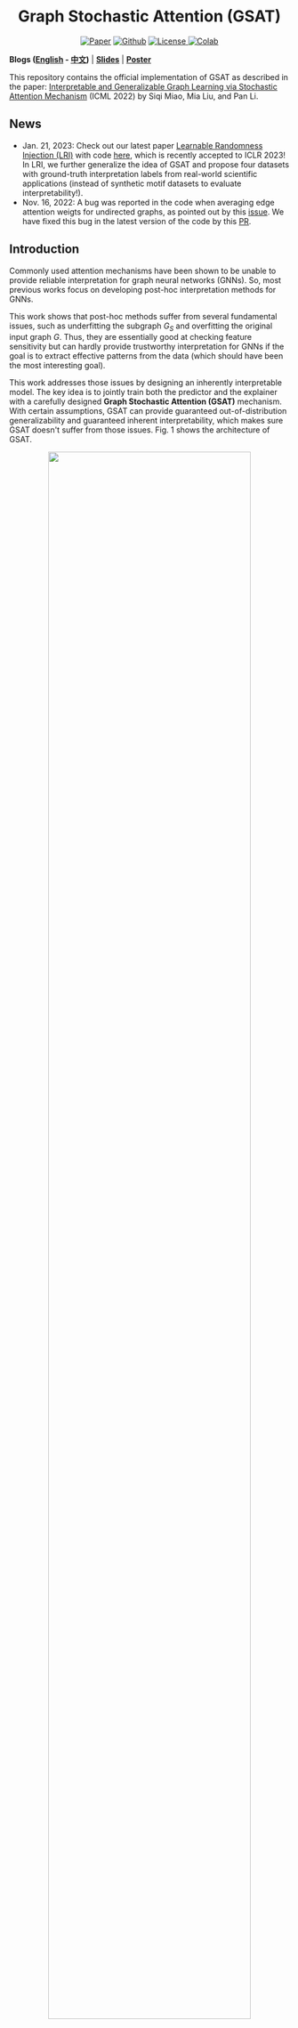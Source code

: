 <h1 align="center">Graph Stochastic Attention (GSAT)</h1>
<p align="center">
    <a href="https://arxiv.org/abs/2201.12987"><img src="https://img.shields.io/badge/-Paper-grey?logo=gitbook&logoColor=white" alt="Paper"></a>
    <a href="https://github.com/Graph-COM/GSAT"><img src="https://img.shields.io/badge/-Github-grey?logo=github" alt="Github"></a>
    <a href="https://proceedings.mlr.press/v162/miao22a.html"> <img alt="License" src="https://img.shields.io/static/v1?label=Pub&message=ICML%2722&color=blue"> </a>
    <a href="https://colab.research.google.com/drive/1t0_4BxEJ0XncyYvn_VyEQhxwNMvtSUNx?usp=sharing"><img src="https://colab.research.google.com/assets/colab-badge.svg" alt="Colab"></a>
    <!-- <a href="https://github.com/Graph-COM/GSAT/blob/main/LICENSE"> <img alt="License" src="https://img.shields.io/github/license/Graph-Com/GSAT?color=blue"> </a>
    <a href="https://icml.cc/virtual/2022/spotlight/17430"> <img src="https://img.shields.io/badge/Video-grey?logo=Kuaishou&logoColor=white" alt="Video"></a>
    <a href="https://icml.cc/media/icml-2022/Slides/17430.pdf"> <img src="https://img.shields.io/badge/Slides-grey?&logo=MicrosoftPowerPoint&logoColor=white" alt="Slides"></a>
    <a href="https://icml.cc/media/PosterPDFs/ICML%202022/a8acc28734d4fe90ea24353d901ae678.png"> <img src="https://img.shields.io/badge/Poster-grey?logo=airplayvideo&logoColor=white" alt="Poster"></a> -->
</p>

**Blogs ([English](https://towardsdatascience.com/graph-machine-learning-icml-2022-252f39865c70#be75:~:text=and%20inductive%20settings.-,%E2%9E%A1%EF%B8%8F%20Miao%20et%20al,-take%20another%20perspective) - [中文](https://mp.weixin.qq.com/s/aP-XBqFLV0x8h9rtOKU_yg))** |
**[Slides](https://icml.cc/media/icml-2022/Slides/17430.pdf)** |
**[Poster](https://icml.cc/media/PosterPDFs/ICML%202022/a8acc28734d4fe90ea24353d901ae678.png)**

This repository contains the official implementation of GSAT as described in the paper: [Interpretable and Generalizable Graph Learning via Stochastic Attention Mechanism](https://arxiv.org/abs/2201.12987) (ICML 2022) by Siqi Miao, Mia Liu, and Pan Li.

## News
- Jan. 21, 2023: Check out our latest paper [Learnable Randomness Injection (LRI)](https://openreview.net/forum?id=6u7mf9s2A9) with code [here](https://github.com/Graph-COM/LRI), which is recently accepted to ICLR 2023! In LRI, we further generalize the idea of GSAT and propose four datasets with ground-truth interpretation labels from real-world scientific applications (instead of synthetic motif datasets to evaluate interpretability!).
- Nov. 16, 2022: A bug was reported in the code when averaging edge attention weigts for undirected graphs, as pointed out by this [issue](https://github.com/Graph-COM/GSAT/issues/5). We have fixed this bug in the latest version of the code by this [PR](https://github.com/Graph-COM/GSAT/pull/8).


## Introduction
Commonly used attention mechanisms have been shown to be unable to provide reliable interpretation for graph neural networks (GNNs). So, most previous works focus on developing post-hoc interpretation methods for GNNs.

This work shows that post-hoc methods suffer from several fundamental issues, such as underfitting the subgraph $G_S$ and overfitting the original input graph $G$. Thus, they are essentially good at checking feature sensitivity but can hardly provide trustworthy interpretation for GNNs if the goal is to extract effective patterns from the data (which should have been the most interesting goal).

This work addresses those issues by designing an inherently interpretable model. The key idea is to jointly train both the predictor and the explainer with a carefully designed **Graph Stochastic Attention (GSAT)** mechanism. With certain assumptions, GSAT can provide guaranteed  out-of-distribution generalizability and guaranteed inherent interpretability, which makes sure GSAT doesn't suffer from those issues. Fig. 1 shows the architecture of GSAT.

<p align="center"><img src="./data/arch.png" width=85% height=85%></p>
<p align="center"><em>Figure 1.</em> The architecture of GSAT.</p>

## Rationale of GSAT
The rationale of GSAT is to inject stochasticity when learning attention. For example, Fig 2 shows a task to detect if there exists a five-node-circle in the input graph, so edges with pink end nodes are the critical edges for this task. The main idea of GSAT is the following:
1. **<ins>A regularizer</ins>** is used to encourage high randomness, i.e. low sampling probability, say `0.7`.
    - In this case, every critical edge may be dropped `30%` of the time.
    - Whenever a critical edge is dropped, it may flip model predictions and incur a huge classification loss.
2. Driven by the **<ins>classification loss</ins>**, critical edges learn to be with low randomness, i.e. high sampling probability.
    - With high sampling probabilities (e.g. `1.0`), the critical edges are more likely to be kept during training.
3. The part with **<ins> less randomness</ins>** is the underlying critical data patterns captured by GSAT.

To implement the above mechanism, a proper regularizer is needed. As the goal is to control randomness, from an information-theoretic point of view it's to control the amount of information in $G$. So, the information bottleneck (IB) principle can be utilized, which helps to provide guaranteed OOD generalizability and interpretability, see `Theorem. 4.1.` in the paper.

<p align="center"><img src="./data/rationale.png" width=85% height=85%></p>
<p align="center"><em>Figure 2.</em> The rationale of GSAT.</p>

## Installation
We have tested our code on `Python 3.9` with `PyTorch 1.10.0`, `PyG 2.0.3` and `CUDA 11.3`. Please follow the following steps to create a virtual environment and install the required packages.

Clone the repository:
```
git clone https://github.com/Graph-COM/GSAT.git
cd GSAT
```

Create a virtual environment:
```
conda create --name gsat python=3.9 -y
conda activate gsat
```

Install dependencies:
```
conda install -y pytorch==1.10.0 torchvision cudatoolkit=11.3 -c pytorch
pip install torch-scatter==2.0.9 torch-sparse==0.6.12 torch-cluster==1.5.9 torch-spline-conv==1.2.1 torch-geometric==2.0.3 -f https://data.pyg.org/whl/torch-1.10.0+cu113.html
pip install -r requirements.txt
```

In case a lower CUDA version is required, please use the following command to install dependencies:
```
conda install -y pytorch==1.9.0 torchvision==0.10.0 torchaudio==0.9.0 cudatoolkit=10.2 -c pytorch
pip install torch-scatter==2.0.9 torch-sparse==0.6.12 torch-cluster==1.5.9 torch-spline-conv==1.2.1 torch-geometric==2.0.3 -f https://data.pyg.org/whl/torch-1.9.0+cu102.html
pip install -r requirements.txt
```


## Run Examples
We provide examples with minimal code to run GSAT in `./example/example.ipynb`. We have tested the provided examples on `Ba-2Motifs (GIN)`, `Mutag (GIN)`  and `OGBG-Molhiv (PNA)`. Yet, to implement GSAT* one needs to load a pre-trained model first in the provided example. Also try     <a href="https://colab.research.google.com/drive/1t0_4BxEJ0XncyYvn_VyEQhxwNMvtSUNx?usp=sharing"><img src="https://colab.research.google.com/assets/colab-badge.svg" alt="Colab"></a> to play with `example.ipynb` in Colab.

It should be able to run on other datasets as well, but some hard-coded hyperparameters might need to be changed accordingly, see `./src/configs` for all hyperparameter settings. To directly reproduce results for other datasets, please follow the instructions in the following section.

## Reproduce Results
We provide the source code to reproduce the results in our paper. The results of GSAT can be reproduced by running `run_gsat.py`. To reproduce GSAT*, one needs to first change the configuration file accordingly (`from_scratch: false`).

To train GSAT or GSAT*:
```
cd ./src
python run_gsat.py --dataset [dataset_name] --backbone [model_name] --cuda [GPU_id]
```

`dataset_name` can be choosen from `ba_2motifs`, `mutag`, `mnist`, `Graph-SST2`, `spmotif_0.5`, `spmotif_0.7`, `spmotif_0.9`, `ogbg_molhiv`, `ogbg_moltox21`, `ogbg_molbace`, `ogbg_molbbbp`, `ogbg_molclintox`, `ogbg_molsider`.

`model_name` can be choosen from `GIN`, `PNA`.

`GPU_id` is the id of the GPU to use. To use CPU, please set it to `-1`.


### Training Logs
Standard output provides basic training logs, while more detailed logs and interpretation visualizations can be found on tensorboard:
```
tensorboard --logdir=./data/[dataset_name]/logs
```

### Hyperparameter Settings
All settings can be found in `./src/configs`.


## Instructions on Acquiring Datasets
- Ba_2Motifs
    - Raw data files can be downloaded automatically, provided by [PGExplainer](https://arxiv.org/abs/2011.04573) and [DIG](https://github.com/divelab/DIG).

- Spurious-Motif
    - Raw data files can be generated automatically, provide by [DIR](https://openreview.net/forum?id=hGXij5rfiHw).

- OGBG-Mol
    - Raw data files can be downloaded automatically, provided by [OGBG](https://ogb.stanford.edu/).

- Mutag
    - Raw data files need to be downloaded [here](https://github.com/flyingdoog/PGExplainer/tree/master/dataset), provided by [PGExplainer](https://arxiv.org/abs/2011.04573).
    - Unzip `Mutagenicity.zip` and `Mutagenicity.pkl.zip`.
    - Put the raw data files in `./data/mutag/raw`.

- Graph-SST2
    - Raw data files need to be downloaded [here](https://drive.google.com/drive/folders/1dt0aGMBvCEUYzaG00TYu1D03GPO7305z), provided by [DIG](https://github.com/divelab/DIG).
    - Unzip the downloaded `Graph-SST2.zip`.
    - Put the raw data files in `./data/Graph-SST2/raw`.

- MNIST-75sp
    - Raw data files need to be generated following the instruction [here](https://github.com/bknyaz/graph_attention_pool/blob/master/scripts/mnist_75sp.sh).
    - Put the generated files in `./data/mnist/raw`.

## FAQ
#### Does GSAT encourage sparsity?
No, GSAT doesn't encourage generating sparse subgraphs. We find `r = 0.7` (Eq.(9) in our paper) can generally work well for all datasets in our experiments, which means during training roughly `70%` of edges will be kept (kind of still large). This is because GSAT doesn't try to provide interpretability by finding a small/sparse subgraph of the original input graph, which is what previous works normally do and will hurt performance significantly for inhrently interpretable models (as shown in Fig. 7 in the paper). By contrast, GSAT provides interpretability by pushing the critical edges to have relatively lower stochasticity during training.

#### How to tune the hyperparameters of GSAT?
We recommend to tune `r` in `{0.5, 0.7}` and `info_loss_coef` in `{1.0, 0.1, 0.01}` based on validation classification performance. And `r = 0.7` and `info_loss_coef = 1.0` can be a good starting point.
Note that in practice we would decay the value of `r` gradually during training from `0.9` to the chosen value.

#### `p` or `α` to implement Eq. (9)?
Recall in Fig. 1, `p` is the probability of dropping an edge, while `α` is the sampled result from `Bern(p)`. In our provided implementation, as an empirical choice, `α` is used to implement Eq.(9) (the Gumbel-softmax trick makes `α` essentially continuous in practice). We find that when `α` is used it may provide more regularization and make the model more robust to hyperparameters. Nonetheless, using `p` can achieve the same performance.

#### How to sample $G_S$?
In practice, we don't yield $G_S$ by doing $\alpha \odot A$ in Fig. 1, because based on the gumbel-softmax trick it's non-trivial to make this operation differentiable for message-passing-based neural networks (MPNNs). Instead, the learned attention will act on the message of the corresponding edge. Once the message of an edge is dropped, one can (roughly) believe that the corresponding edge is dropped in MPNNs, and this is like an approximation of $\alpha \odot A$.

<!-- #### Can you show an example of how GSAT works?
Below we show an example from the `ba_2motifs` dataset, which is to distinguish five-node cycle motifs (left) and house motifs (right).
To make good predictions (minimize the cross-entropy loss), GSAT will push the attention weights of those critical edges to be relatively large (ideally close to `1`). Otherwise, those critical edges may be dropped too frequently and thus result in a large cross-entropy loss. Meanwhile, to minimize the regularization loss (the KL divergence term in Eq.(9) of the paper), GSAT will push the attention weights of other non-critical edges to be close to `r`, which is set to be `0.7` in the example. This mechanism of injecting stochasticity makes the learned attention weights from GSAT directly interpretable, since the more critical an edge is, the larger its attention weight will be (the less likely it can be dropped). Note that `ba_2motifs` satisfies our Thm. 4.1 with no noise, and GSAT achieves perfect interpretation performance on it.

<p align="center"><img src="./data/example.png" width=85% height=85%></p>
<p align="center"><em>Figure 2.</em> An example of the learned attention weights.</p> -->


## Reference

If you find our paper and repo useful, please cite our paper:
```bibtex
@article{miao2022interpretable,
  title       = {Interpretable and Generalizable Graph Learning via Stochastic Attention Mechanism},
  author      = {Miao, Siqi and Liu, Mia and Li, Pan},
  journal     = {International Conference on Machine Learning},
  year        = {2022}
}
```
